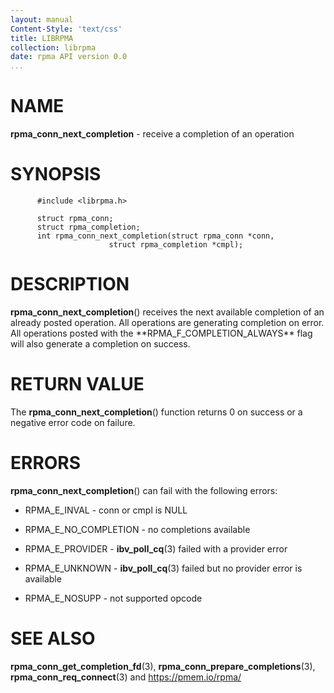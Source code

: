 ```yaml
---
layout: manual
Content-Style: 'text/css'
title: LIBRPMA
collection: librpma
date: rpma API version 0.0
...
```


[comment]: <> (SPDX-License-Identifier: BSD-3-Clause)
[comment]: <> (Copyright 2020, Intel Corporation)

NAME
====

**rpma\_conn\_next\_completion** - receive a completion of an operation

SYNOPSIS
========

          #include <librpma.h>

          struct rpma_conn;
          struct rpma_completion;
          int rpma_conn_next_completion(struct rpma_conn *conn,
                          struct rpma_completion *cmpl);

DESCRIPTION
===========

**rpma\_conn\_next\_completion**() receives the next available
completion of an already posted operation. All operations are generating
completion on error. All operations posted with the
\*\*RPMA\_F\_COMPLETION\_ALWAYS\*\* flag will also generate a completion
on success.

RETURN VALUE
============

The **rpma\_conn\_next\_completion**() function returns 0 on success or
a negative error code on failure.

ERRORS
======

**rpma\_conn\_next\_completion**() can fail with the following errors:

-   RPMA\_E\_INVAL - conn or cmpl is NULL

-   RPMA\_E\_NO\_COMPLETION - no completions available

-   RPMA\_E\_PROVIDER - **ibv\_poll\_cq**(3) failed with a provider
    error

-   RPMA\_E\_UNKNOWN - **ibv\_poll\_cq**(3) failed but no provider error
    is available

-   RPMA\_E\_NOSUPP - not supported opcode

SEE ALSO
========

**rpma\_conn\_get\_completion\_fd**(3),
**rpma\_conn\_prepare\_completions**(3), **rpma\_conn\_req\_connect**(3)
and https://pmem.io/rpma/
